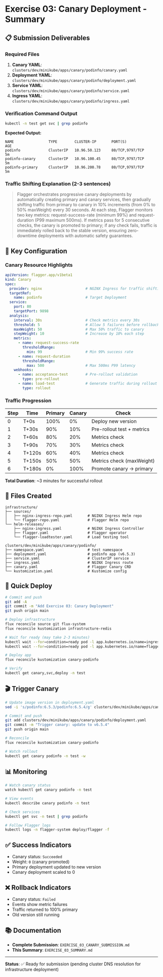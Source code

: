 # Exercise 03: Canary Deployment - Summary

## 📋 Submission Deliverables

### Required Files

1. **Canary YAML**: `clusters/dev/minikube/apps/canary/podinfo/canary.yaml`
2. **Deployment YAML**: `clusters/dev/minikube/apps/canary/podinfo/deployment.yaml`
3. **Service YAML**: `clusters/dev/minikube/apps/canary/podinfo/service.yaml`
4. **Ingress YAML**: `clusters/dev/minikube/apps/canary/podinfo/ingress.yaml`

### Verification Command Output

```bash
kubectl -n test get svc | grep podinfo
```

**Expected Output:**
```
NAME                TYPE        CLUSTER-IP       PORT(S)             AGE
podinfo             ClusterIP   10.96.50.123     80/TCP,9797/TCP     5m
podinfo-canary      ClusterIP   10.96.100.45     80/TCP,9797/TCP     5m
podinfo-primary     ClusterIP   10.96.200.78     80/TCP,9797/TCP     5m
```

### Traffic Shifting Explanation (2-3 sentences)

> Flagger orchestrates progressive canary deployments by automatically creating primary and canary services, then gradually shifting traffic from primary to canary in 10% increments (from 0% to 50% maxWeight) every 30 seconds. At each step, Flagger monitors two key metrics: request-success-rate (minimum 99%) and request-duration (P99 maximum 500ms). If metrics pass for 5 consecutive checks, the canary is promoted to primary; if any check fails, traffic is immediately rolled back to the stable version, ensuring zero-downtime deployments with automatic safety guarantees.

## 🎯 Key Configuration

### Canary Resource Highlights

```yaml
apiVersion: flagger.app/v1beta1
kind: Canary
spec:
  provider: nginx                    # NGINX Ingress for traffic shifting
  targetRef:
    name: podinfo                    # Target Deployment
  service:
    port: 80
    targetPort: 9898
  analysis:
    interval: 30s                    # Check metrics every 30s
    threshold: 5                     # Allow 5 failures before rollback
    maxWeight: 50                    # Max 50% traffic to canary
    stepWeight: 10                   # Increase by 10% each step
    metrics:
      - name: request-success-rate
        thresholdRange:
          min: 99                    # Min 99% success rate
      - name: request-duration
        thresholdRange:
          max: 500                   # Max 500ms P99 latency
    webhooks:
      - name: acceptance-test        # Pre-rollout validation
        type: pre-rollout
      - name: load-test              # Generate traffic during rollout
        type: rollout
```

### Traffic Progression

| Step | Time | Primary | Canary | Check |
|------|------|---------|--------|-------|
| 0 | T+0s | 100% | 0% | Deploy new version |
| 1 | T+30s | 90% | 10% | Pre-rollout test + metrics |
| 2 | T+60s | 80% | 20% | Metrics check |
| 3 | T+90s | 70% | 30% | Metrics check |
| 4 | T+120s | 60% | 40% | Metrics check |
| 5 | T+150s | 50% | 50% | Metrics check (maxWeight) |
| 6 | T+180s | 0% | 100% | Promote canary → primary |

**Total Duration**: ~3 minutes for successful rollout

## 📁 Files Created

```
infrastructure/
├── sources/
│   ├── nginx-ingress-repo.yaml       # NGINX Ingress Helm repo
│   └── flagger-repo.yaml             # Flagger Helm repo
└── helm-releases/
    ├── nginx-ingress.yaml            # NGINX Ingress Controller
    ├── flagger.yaml                  # Flagger operator
    └── flagger-loadtester.yaml       # Load testing tool

clusters/dev/minikube/apps/canary/podinfo/
├── namespace.yaml                    # test namespace
├── deployment.yaml                   # podinfo app (v6.5.3)
├── service.yaml                      # ClusterIP service
├── ingress.yaml                      # NGINX Ingress route
├── canary.yaml                       # Flagger Canary CRD
└── kustomization.yaml                # Kustomize config
```

## 🚀 Quick Deploy

```bash
# Commit and push
git add -A
git commit -m "Add Exercise 03: Canary Deployment"
git push origin main

# Deploy infrastructure
flux reconcile source git flux-system
flux reconcile kustomization infrastructure-redis

# Wait for ready (may take 2-3 minutes)
kubectl wait --for=condition=ready pod -l app.kubernetes.io/name=ingress-nginx -n ingress-nginx --timeout=180s
kubectl wait --for=condition=ready pod -l app.kubernetes.io/name=flagger -n flagger-system --timeout=180s

# Deploy app
flux reconcile kustomization canary-podinfo

# Verify
kubectl get canary,svc,deploy -n test
```

## 🎬 Trigger Canary

```bash
# Update image version in deployment.yaml
sed -i 's/podinfo:6.5.3/podinfo:6.5.4/g' clusters/dev/minikube/apps/canary/podinfo/deployment.yaml

# Commit and push
git add clusters/dev/minikube/apps/canary/podinfo/deployment.yaml
git commit -m "Trigger canary: update to v6.5.4"
git push origin main

# Reconcile
flux reconcile kustomization canary-podinfo

# Watch rollout
kubectl get canary podinfo -n test -w
```

## 📊 Monitoring

```bash
# Watch canary status
watch kubectl get canary podinfo -n test

# View events
kubectl describe canary podinfo -n test

# Check services
kubectl get svc -n test | grep podinfo

# Follow Flagger logs
kubectl logs -n flagger-system deploy/flagger -f
```

## ✅ Success Indicators

- Canary status: `Succeeded`
- Weight: `0` (canary promoted)
- Primary deployment updated to new version
- Canary deployment scaled to 0

## ❌ Rollback Indicators

- Canary status: `Failed`
- Events show metric failures
- Traffic returned to 100% primary
- Old version still running

## 📚 Documentation

- **Complete Submission**: `EXERCISE_03_CANARY_SUBMISSION.md`
- **This Summary**: `EXERCISE_03_SUMMARY.md`

---

**Status**: ✅ Ready for submission (pending cluster DNS resolution for infrastructure deployment)

